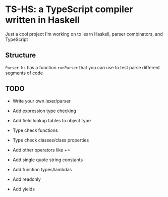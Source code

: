 # TS-HS: a TypeScript compiler written in Haskell

Just a cool project I'm working on to learn Haskell, parser combinators, and TypeScript

## Structure

`Parser.hs` has a function `runParser` that you can use to test parse different segments of code

## TODO

 - Write your own lexer/parser

 - Add expression type checking
 - Add field lookup tables to object type
 - Type check functions
 - Type check classes/class properties

 - Add other operators like +=
 - Add single quote string constants
 - Add function types/lambdas
 - Add readonly
 - Add yields
